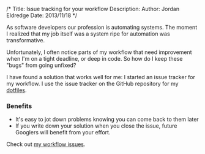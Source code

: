 /*
Title: Issue tracking for your workflow
Description: 
Author: Jordan Eldredge
Date: 2013/11/18
*/

As software developers our profession is automating systems. The moment
I realized that my job itself was a system ripe for automation was
transformative.

Unfortunately, I often notice parts of my workflow that need improvement when I'm on
a tight deadline, or deep in code. So how do I keep these "bugs" from going
unfixed?

I have found a solution that works well for me: I started an issue tracker for
my workflow. I use the issue tracker on the GitHub repository for my
[dotfiles](https://github.com/captbaritone/dotfiles).

### Benefits

- It's easy to jot down problems knowing you can come back to them later
- If you write down your solution when you close the issue, future Googlers
  will benefit from your effort.

Check out [my workflow issues](https://github.com/captbaritone/dotfiles/issues?state=open).
